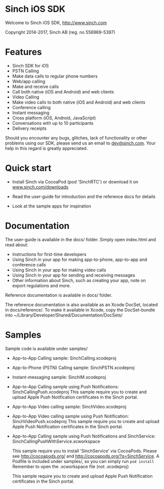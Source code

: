 Sinch iOS SDK
==========================
Welcome to Sinch iOS SDK, http://www.sinch.com

Copyright 2014-2017, Sinch AB (reg. no 556969-5397)


Features
========
- Sinch SDK for iOS
- PSTN Calling
 - Make data calls to regular phone numbers
- Web/app calling
 - Make and receive calls
 - Call both native (iOS and Android) and web clients
- Video Calling
 - Make video calls to both native (iOS and Android) and web clients
- Conference calling
- Instant messaging
 - Cross platform (iOS, Android, JavaScript)
 - Conversations with up to 10 participants
 - Delivery receipts

Should you encounter any bugs, glitches, lack of functionality or other problems
using  our SDK, please send us an email to dev@sinch.com.
Your help in this regard is greatly appreciated.


Quick start
===========

- Install Sinch via CocoaPod (pod 'SinchRTC') or download it on www.sinch.com/downloads

- Read the user-guide for introduction and the reference docs for details

- Look at the sample apps for inspiration


Documentation
=============
The user-guide is available in the docs/ folder.
Simply open index.html and read about:

- Instructions for first-time developers
- Using Sinch in your app for making app-to-phone, app-to-app and conference calls
- Using Sinch in your app for making video calls
- Using Sinch in your app for sending and receiving messages
- Other information about Sinch, such as creating your app, note on export
  regulations and more.

Reference documentation is available in docs/ folder.

The reference documentation is also available as an Xcode DocSet, located in
docs/reference/. To make it available in Xcode, copy the DocSet-bundle into
~/Library/Developer/Shared/Documentation/DocSets/


Samples
=============
Sample code is available under samples/

- App-to-App Calling sample: SinchCalling.xcodeproj

- App-to-Phone (PSTN) Calling sample: SinchPSTN.xcodeproj

- Instant-messaging sample: SinchIM.xcodeproj

-  App-to-App Calling sample using Push Notifications:
     SinchCallingPush.xcodeproj
     This sample require you to create and upload Apple Push Notification
     certificates in the Sinch portal.

- App-to-App Video calling sample: SinchVideo.xcodeproj

- App-to-App Video calling sample using Push Notification:
     SinchVideoPush.xcodeproj
     This sample require you to create and upload Apple Push Notification
     certificates in the Sinch portal.

-  App-to-App Calling sample using Push Notifications and SinchService:
     SinchCallingPushWithService.xcworkspace

     This sample require you to install 'SinchService' via CocoaPods.
     Please see http://cocoapods.org/ and http://cocoapods.org/?q=SinchService.
     A Podfile is included under samples/, so you can simply run `pod install`
     Remember to open the .xcworkspace file (not .xcodeproj)

     This sample require you to create and upload Apple Push Notification
     certificates in the Sinch portal.
